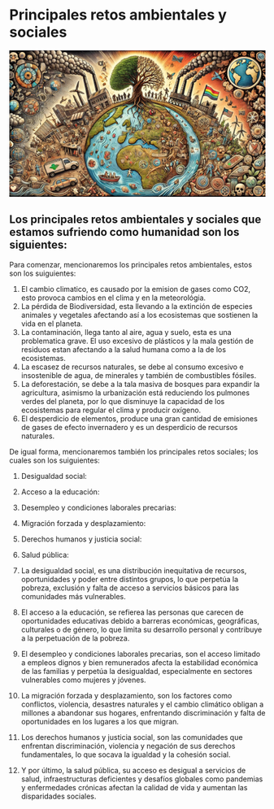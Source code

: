 # Principales retos ambientales y sociales 

![Principales Retos Ambientales](img/principalesRetos.jpg)

## Los principales retos ambientales y  sociales que estamos sufriendo como humanidad son los siguientes:

Para comenzar, mencionaremos los principales retos ambientales, estos son los suiguientes:
1. El cambio climatico, es causado por la emision de gases como CO2, esto provoca cambios en el clima y en la meteorológia. 
2. La pérdida de Biodiversidad, esta llevando a la extinción de especies animales y vegetales afectando así a los ecosistemas que sostienen la vida en el planeta.
3. La contaminación, llega tanto al aire, agua y suelo, esta es una problematica grave. El uso excesivo de plásticos y la mala gestión de residuos estan afectando a la salud humana como a la de los 
   ecosistemas.
4. La escasez de recursos naturales, se debe al consumo excesivo e insostenible de agua, de minerales y también de combustibles fósiles.
5. La deforestación, se debe a la tala masiva de bosques para expandir la agricultura, asimismo la urbanización está reduciendo los pulmones verdes del planeta, por lo que disminuye la capacidad de los 
   ecosistemas para regular el clima y producir oxígeno.
6. El desperdicio de elementos, produce una gran cantidad de emisiones de gases de efecto invernadero y es un desperdicio de recursos naturales.

De igual forma, mencionaremos también los principales retos sociales; los cuales son los suiguientes:
1. Desigualdad social:
2. Acceso a la educación:
3. Desempleo y condiciones laborales precarias:
4. Migración forzada y desplazamiento:
5. Derechos humanos y justicia social:
6. Salud pública:

1. La desigualdad social, es una distribución inequitativa de recursos, oportunidades y poder entre distintos grupos, lo que perpetúa la pobreza, exclusión y falta de acceso a servicios básicos para las comunidades más vulnerables.

2. El acceso a la educación, se refierea las  personas que carecen de oportunidades educativas debido a barreras económicas, geográficas, culturales o de género, lo que limita su desarrollo personal y contribuye a la perpetuación de la pobreza.

3.  El desempleo y condiciones laborales precarias, son  el acceso limitado a empleos dignos y bien remunerados afecta la estabilidad económica de las familias y perpetúa la desigualdad, especialmente en sectores vulnerables como mujeres y jóvenes.

4. La migración forzada y desplazamiento, son los factores como conflictos, violencia, desastres naturales y el cambio climático obligan a millones a abandonar sus hogares, enfrentando discriminación y falta de oportunidades en los lugares a los que migran.

5. Los derechos humanos y justicia social, son las comunidades que enfrentan discriminación, violencia y negación de sus derechos fundamentales, lo que socava la igualdad y la cohesión social.

6.  Y por último, la salud pública, su acceso es desigual a servicios de salud, infraestructuras deficientes y desafíos globales como pandemias y enfermedades crónicas afectan la calidad de vida y aumentan las disparidades sociales.

